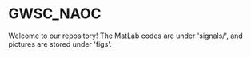 # GWSC_NAOC
Welcome to our repository!
The MatLab codes are under 'signals/', and pictures are stored under 'figs'.
